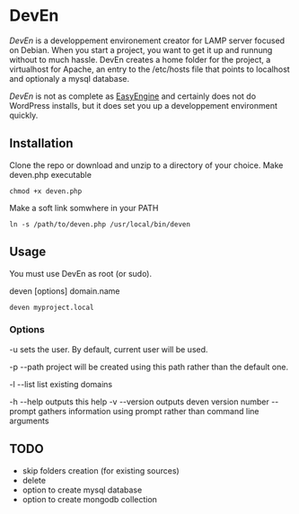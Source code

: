 # DevEn

_DevEn_ is a developpement environement creator for LAMP server focused on Debian.
When you start a project, you want to get it up and runnung without to much hassle.
DevEn creates a home folder for the project, a virtualhost for Apache, an entry to
the /etc/hosts file that points to localhost and optionaly a mysql database.

_DevEn_ is not as complete as [EasyEngine](https://rtcamp.com/easyengine/) and certainly
does not do WordPress installs, but it does set you up a developpement environment
quickly.

## Installation

Clone the repo or download and unzip to a directory of your choice. Make deven.php
executable

``
chmod +x deven.php
``

Make a soft link somwhere in your PATH

``
ln -s /path/to/deven.php /usr/local/bin/deven
``

## Usage

You must use DevEn as root (or sudo).

deven [options] domain.name

``
deven myproject.local
``

### Options

 -u sets the user. By default, current user will be used.

 -p --path project will be created using this path rather than the default one.

 -l --list list existing domains 



 -h --help outputs this help
 -v --version outputs deven version number
 --prompt gathers information using prompt rather than command line arguments


## TODO

- skip folders creation (for existing sources)
- delete
- option to create mysql database
- option to create mongodb collection
